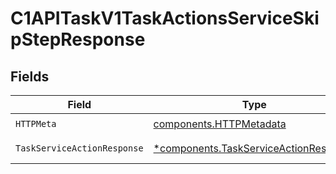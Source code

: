 # C1APITaskV1TaskActionsServiceSkipStepResponse


## Fields

| Field                                                                                         | Type                                                                                          | Required                                                                                      | Description                                                                                   |
| --------------------------------------------------------------------------------------------- | --------------------------------------------------------------------------------------------- | --------------------------------------------------------------------------------------------- | --------------------------------------------------------------------------------------------- |
| `HTTPMeta`                                                                                    | [components.HTTPMetadata](../../models/components/httpmetadata.md)                            | :heavy_check_mark:                                                                            | N/A                                                                                           |
| `TaskServiceActionResponse`                                                                   | [*components.TaskServiceActionResponse](../../models/components/taskserviceactionresponse.md) | :heavy_minus_sign:                                                                            | Successful response                                                                           |